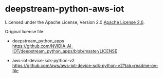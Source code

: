# deepstream-python-aws-iot

Licensed under the Apache License, Version 2.0 [Apache License 2.0](https://www.apache.org/licenses/LICENSE-2.0).

Original license file
- deepstream_python_apps  
  https://github.com/NVIDIA-AI-IOT/deepstream_python_apps/blob/master/LICENSE

- aws-iot-device-sdk-python-v2  
  https://github.com/aws/aws-iot-device-sdk-python-v2?tab=readme-ov-file
